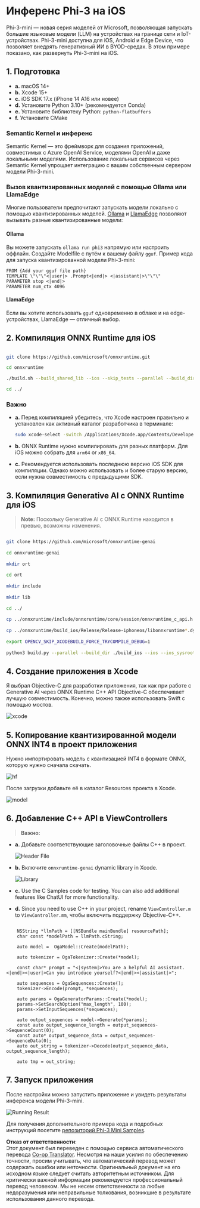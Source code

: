 <!--
CO_OP_TRANSLATOR_METADATA:
{
  "original_hash": "82af197df38d25346a98f1f0e84d1698",
  "translation_date": "2025-05-07T14:29:22+00:00",
  "source_file": "md/01.Introduction/03/iOS_Inference.md",
  "language_code": "ru"
}
-->
# **Инференс Phi-3 на iOS**

Phi-3-mini — новая серия моделей от Microsoft, позволяющая запускать большие языковые модели (LLM) на устройствах на границе сети и IoT-устройствах. Phi-3-mini доступна для iOS, Android и Edge Device, что позволяет внедрять генеративный ИИ в BYOD-средах. В этом примере показано, как развернуть Phi-3-mini на iOS.

## **1. Подготовка**

- **a.** macOS 14+
- **b.** Xcode 15+
- **c.** iOS SDK 17.x (iPhone 14 A16 или новее)
- **d.** Установите Python 3.10+ (рекомендуется Conda)
- **e.** Установите библиотеку Python: `python-flatbuffers`
- **f.** Установите CMake

### Semantic Kernel и инференс

Semantic Kernel — это фреймворк для создания приложений, совместимых с Azure OpenAI Service, моделями OpenAI и даже локальными моделями. Использование локальных сервисов через Semantic Kernel упрощает интеграцию с вашим собственным сервером модели Phi-3-mini.

### Вызов квантизированных моделей с помощью Ollama или LlamaEdge

Многие пользователи предпочитают запускать модели локально с помощью квантизированных моделей. [Ollama](https://ollama.com) и [LlamaEdge](https://llamaedge.com) позволяют вызывать разные квантизированные модели:

#### **Ollama**

Вы можете запускать `ollama run phi3` напрямую или настроить оффлайн. Создайте Modelfile с путём к вашему файлу `gguf`. Пример кода для запуска квантизированной модели Phi-3-mini:

```gguf
FROM {Add your gguf file path}
TEMPLATE \"\"\"<|user|> .Prompt<|end|> <|assistant|>\"\"\"
PARAMETER stop <|end|>
PARAMETER num_ctx 4096
```

#### **LlamaEdge**

Если вы хотите использовать `gguf` одновременно в облаке и на edge-устройствах, LlamaEdge — отличный выбор.

## **2. Компиляция ONNX Runtime для iOS**

```bash

git clone https://github.com/microsoft/onnxruntime.git

cd onnxruntime

./build.sh --build_shared_lib --ios --skip_tests --parallel --build_dir ./build_ios --ios --apple_sysroot iphoneos --osx_arch arm64 --apple_deploy_target 17.5 --cmake_generator Xcode --config Release

cd ../

```

### **Важно**

- **a.** Перед компиляцией убедитесь, что Xcode настроен правильно и установлен как активный каталог разработчика в терминале:

    ```bash
    sudo xcode-select -switch /Applications/Xcode.app/Contents/Developer
    ```

- **b.** ONNX Runtime нужно компилировать для разных платформ. Для iOS можно собрать для `arm64` or `x86_64`.

- **c.** Рекомендуется использовать последнюю версию iOS SDK для компиляции. Однако можно использовать и более старую версию, если нужна совместимость с предыдущими SDK.

## **3. Компиляция Generative AI с ONNX Runtime для iOS**

> **Note:** Поскольку Generative AI с ONNX Runtime находится в превью, возможны изменения.

```bash

git clone https://github.com/microsoft/onnxruntime-genai
 
cd onnxruntime-genai
 
mkdir ort
 
cd ort
 
mkdir include
 
mkdir lib
 
cd ../
 
cp ../onnxruntime/include/onnxruntime/core/session/onnxruntime_c_api.h ort/include
 
cp ../onnxruntime/build_ios/Release/Release-iphoneos/libonnxruntime*.dylib* ort/lib
 
export OPENCV_SKIP_XCODEBUILD_FORCE_TRYCOMPILE_DEBUG=1
 
python3 build.py --parallel --build_dir ./build_ios --ios --ios_sysroot iphoneos --ios_arch arm64 --ios_deployment_target 17.5 --cmake_generator Xcode --cmake_extra_defines CMAKE_XCODE_ATTRIBUTE_CODE_SIGNING_ALLOWED=NO

```

## **4. Создание приложения в Xcode**

Я выбрал Objective-C для разработки приложения, так как при работе с Generative AI через ONNX Runtime C++ API Objective-C обеспечивает лучшую совместимость. Конечно, можно также использовать Swift с помощью мостов.

![xcode](../../../../../translated_images/xcode.8147789e6c25e3e289e6aa56c168089a2c277e3cd6af353fae6c2f4a56eba836.ru.png)

## **5. Копирование квантизированной модели ONNX INT4 в проект приложения**

Нужно импортировать модель с квантизацией INT4 в формате ONNX, которую нужно сначала скачать.

![hf](../../../../../translated_images/hf.6b8504fd88ee48dd512d76e0665cb76bd68c8e53d0b21b2a9e6f269f5b961173.ru.png)

После загрузки добавьте её в каталог Resources проекта в Xcode.

![model](../../../../../translated_images/model.3b879b14e0be877d12282beb83c953a82b62d4bc6b207a78937223f4798d0f4a.ru.png)

## **6. Добавление C++ API в ViewControllers**

> **Важно:**

- **a.** Добавьте соответствующие заголовочные файлы C++ в проект.

  ![Header File](../../../../../translated_images/head.64cad021ce70a333ff5d59d4a1b4fb0f3dd2ca457413646191a18346067b2cc9.ru.png)

- **b.** Включите `onnxruntime-genai` dynamic library in Xcode.

  ![Library](../../../../../translated_images/lib.a4209b9f21ddf3445ba6ac69797d49e6586d68a57cea9f8bc9fc34ec3ee979ec.ru.png)

- **c.** Use the C Samples code for testing. You can also add additional features like ChatUI for more functionality.

- **d.** Since you need to use C++ in your project, rename `ViewController.m` to `ViewController.mm`, чтобы включить поддержку Objective-C++.

```objc

    NSString *llmPath = [[NSBundle mainBundle] resourcePath];
    char const *modelPath = llmPath.cString;

    auto model =  OgaModel::Create(modelPath);

    auto tokenizer = OgaTokenizer::Create(*model);

    const char* prompt = "<|system|>You are a helpful AI assistant.<|end|><|user|>Can you introduce yourself?<|end|><|assistant|>";

    auto sequences = OgaSequences::Create();
    tokenizer->Encode(prompt, *sequences);

    auto params = OgaGeneratorParams::Create(*model);
    params->SetSearchOption("max_length", 100);
    params->SetInputSequences(*sequences);

    auto output_sequences = model->Generate(*params);
    const auto output_sequence_length = output_sequences->SequenceCount(0);
    const auto* output_sequence_data = output_sequences->SequenceData(0);
    auto out_string = tokenizer->Decode(output_sequence_data, output_sequence_length);
    
    auto tmp = out_string;

```

## **7. Запуск приложения**

После настройки можно запустить приложение и увидеть результаты инференса модели Phi-3-mini.

![Running Result](../../../../../translated_images/result.326a947a6a2b9c5115a3e462b9c1b5412260f847478496c0fc7535b985c3f55a.ru.jpg)

Для получения дополнительного примера кода и подробных инструкций посетите [репозиторий Phi-3 Mini Samples](https://github.com/Azure-Samples/Phi-3MiniSamples/tree/main/ios).

**Отказ от ответственности**:  
Этот документ был переведен с помощью сервиса автоматического перевода [Co-op Translator](https://github.com/Azure/co-op-translator). Несмотря на наши усилия по обеспечению точности, просим учитывать, что автоматический перевод может содержать ошибки или неточности. Оригинальный документ на его исходном языке следует считать авторитетным источником. Для критически важной информации рекомендуется профессиональный перевод человеком. Мы не несем ответственности за любые недоразумения или неправильные толкования, возникшие в результате использования данного перевода.